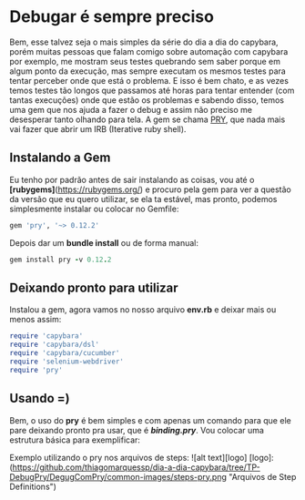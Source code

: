 # Debugar é sempre preciso

Bem, esse talvez seja o mais simples da série do dia a dia do capybara, porém muitas pessoas que falam comigo sobre automação com capybara por exemplo, me mostram seus testes quebrando sem saber porque em algum ponto da execução, mas sempre executam os mesmos testes para tentar perceber onde que está o problema. E isso é bem chato, e as vezes temos testes tão longos que passamos até horas para tentar entender (com tantas execuções) onde que estão os problemas e sabendo disso, temos uma gem que nos ajuda a fazer o debug e assim não preciso me desesperar tanto olhando para tela. A gem se chama [PRY](https://github.com/pry/pry), que nada mais vai fazer que abrir um IRB (Iterative ruby shell).

## Instalando a Gem

Eu tenho por padrão antes de sair instalando as coisas, vou até o **[rubygems]**(https://rubygems.org/) e procuro pela gem para ver a questão da versão que eu quero utilizar, se ela ta estável, mas pronto, podemos simplesmente instalar ou colocar no Gemfile:

```ruby
gem 'pry', '~> 0.12.2'
``` 
Depois dar um **bundle install** ou de forma manual:

```ruby
gem install pry -v 0.12.2
``` 

## Deixando pronto para utilizar

Instalou a gem, agora vamos no nosso arquivo **env.rb** e deixar mais ou menos assim: 

```ruby
require 'capybara'
require 'capybara/dsl'
require 'capybara/cucumber'
require 'selenium-webdriver'
require 'pry'
```

## Usando =)

Bem, o uso do **pry** é bem simples e com apenas um comando para que ele pare deixando pronto pra usar, que é ***binding.pry***. Vou colocar uma estrutura básica para exemplificar: 

Exemplo utilizando o pry nos arquivos de steps:
![alt text][logo]
[logo]:(https://github.com/thiagomarquessp/dia-a-dia-capybara/tree/TP-DebugPry/DegugComPry/common-images/steps-pry.png "Arquivos de Step Definitions")
